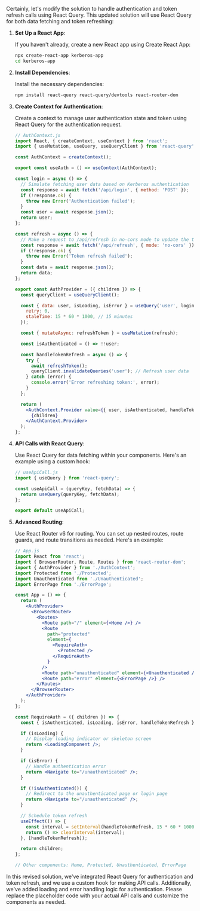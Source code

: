 Certainly, let's modify the solution to handle authentication and token refresh calls using React Query. This updated solution will use React Query for both data fetching and token refreshing:

1. **Set Up a React App**:

   If you haven't already, create a new React app using Create React App:

   ```bash
   npx create-react-app kerberos-app
   cd kerberos-app
   ```

2. **Install Dependencies**:

   Install the necessary dependencies:

   ```bash
   npm install react-query react-query/devtools react-router-dom
   ```

3. **Create Context for Authentication**:

   Create a context to manage user authentication state and token using React Query for the authentication request.

   ```jsx
   // AuthContext.js
   import React, { createContext, useContext } from 'react';
   import { useMutation, useQuery, useQueryClient } from 'react-query';

   const AuthContext = createContext();

   export const useAuth = () => useContext(AuthContext);

   const login = async () => {
     // Simulate fetching user data based on Kerberos authentication
     const response = await fetch('/api/login', { method: 'POST' });
     if (!response.ok) {
       throw new Error('Authentication failed');
     }
     const user = await response.json();
     return user;
   };

   const refresh = async () => {
     // Make a request to /api/refresh in no-cors mode to update the token
     const response = await fetch('/api/refresh', { mode: 'no-cors' });
     if (!response.ok) {
       throw new Error('Token refresh failed');
     }
     const data = await response.json();
     return data;
   };

   export const AuthProvider = ({ children }) => {
     const queryClient = useQueryClient();

     const { data: user, isLoading, isError } = useQuery('user', login, {
       retry: 0,
       staleTime: 15 * 60 * 1000, // 15 minutes
     });

     const { mutateAsync: refreshToken } = useMutation(refresh);

     const isAuthenticated = () => !!user;

     const handleTokenRefresh = async () => {
       try {
         await refreshToken();
         queryClient.invalidateQueries('user'); // Refresh user data
       } catch (error) {
         console.error('Error refreshing token:', error);
       }
     };

     return (
       <AuthContext.Provider value={{ user, isAuthenticated, handleTokenRefresh, isLoading, isError }}>
         {children}
       </AuthContext.Provider>
     );
   };
   ```

4. **API Calls with React Query**:

   Use React Query for data fetching within your components. Here's an example using a custom hook:

   ```jsx
   // useApiCall.js
   import { useQuery } from 'react-query';

   const useApiCall = (queryKey, fetchData) => {
     return useQuery(queryKey, fetchData);
   };

   export default useApiCall;
   ```

5. **Advanced Routing**:

   Use React Router v6 for routing. You can set up nested routes, route guards, and route transitions as needed. Here's an example:

   ```jsx
   // App.js
   import React from 'react';
   import { BrowserRouter, Route, Routes } from 'react-router-dom';
   import { AuthProvider } from './AuthContext';
   import Protected from './Protected';
   import Unauthenticated from './Unauthenticated';
   import ErrorPage from './ErrorPage';

   const App = () => {
     return (
       <AuthProvider>
         <BrowserRouter>
           <Routes>
             <Route path="/" element={<Home />} />
             <Route
               path="protected"
               element={
                 <RequireAuth>
                   <Protected />
                 </RequireAuth>
               }
             />
             <Route path="unauthenticated" element={<Unauthenticated />} />
             <Route path="error" element={<ErrorPage />} />
           </Routes>
         </BrowserRouter>
       </AuthProvider>
     );
   };

   const RequireAuth = ({ children }) => {
     const { isAuthenticated, isLoading, isError, handleTokenRefresh } = useAuth();

     if (isLoading) {
       // Display loading indicator or skeleton screen
       return <LoadingComponent />;
     }

     if (isError) {
       // Handle authentication error
       return <Navigate to="/unauthenticated" />;
     }

     if (!isAuthenticated()) {
       // Redirect to the unauthenticated page or login page
       return <Navigate to="/unauthenticated" />;
     }

     // Schedule token refresh
     useEffect(() => {
       const interval = setInterval(handleTokenRefresh, 15 * 60 * 1000); // 15 minutes
       return () => clearInterval(interval);
     }, [handleTokenRefresh]);

     return children;
   };

   // Other components: Home, Protected, Unauthenticated, ErrorPage
   ```

In this revised solution, we've integrated React Query for authentication and token refresh, and we use a custom hook for making API calls. Additionally, we've added loading and error handling logic for authentication. Please replace the placeholder code with your actual API calls and customize the components as needed.
